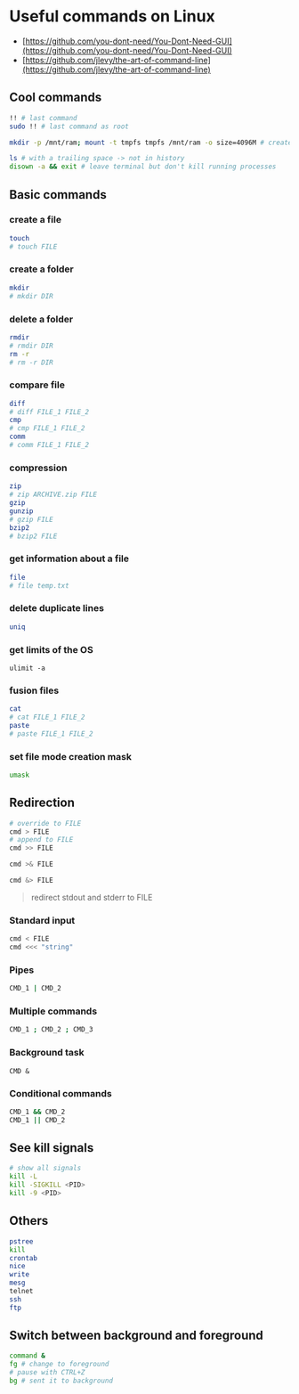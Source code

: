 # Useful commands on Linux

- [https://github.com/you-dont-need/You-Dont-Need-GUI](https://github.com/you-dont-need/You-Dont-Need-GUI)
- [https://github.com/jlevy/the-art-of-command-line](https://github.com/jlevy/the-art-of-command-line)

## Cool commands

```sh
!! # last command
sudo !! # last command as root

mkdir -p /mnt/ram; mount -t tmpfs tmpfs /mnt/ram -o size=4096M # create a ram disk

ls # with a trailing space -> not in history
disown -a && exit # leave terminal but don't kill running processes
```

## Basic commands

### create a file

```sh
touch
# touch FILE
```

### create a folder

```sh
mkdir
# mkdir DIR
```

### delete a folder

```sh
rmdir
# rmdir DIR
rm -r
# rm -r DIR
```

### compare file

```sh
diff
# diff FILE_1 FILE_2
cmp
# cmp FILE_1 FILE_2
comm
# comm FILE_1 FILE_2
```

### compression

```sh
zip
# zip ARCHIVE.zip FILE
gzip
gunzip
# gzip FILE
bzip2
# bzip2 FILE
```

### get information about a file

```sh
file
# file temp.txt
```

### delete duplicate lines

```sh
uniq
```

### get limits of the OS

```sg
ulimit -a
```

### fusion files

```sh
cat
# cat FILE_1 FILE_2
paste
# paste FILE_1 FILE_2
```

### set file mode creation mask

```sh
umask
```

## Redirection

```sh
# override to FILE
cmd > FILE
# append to FILE
cmd >> FILE
```

```sh
cmd >& FILE
```

```sh
cmd &> FILE
```

> redirect stdout and stderr to FILE

### Standard input

```sh
cmd < FILE
cmd <<< "string"
```

### Pipes

```sh
CMD_1 | CMD_2
```

### Multiple commands

```sh
CMD_1 ; CMD_2 ; CMD_3
```

### Background task

```sg
CMD &
```

### Conditional commands

```sh
CMD_1 && CMD_2
CMD_1 || CMD_2
```

## See kill signals

```sh
# show all signals
kill -L
kill -SIGKILL <PID>
kill -9 <PID>
```

## Others

```sh
pstree
kill
crontab
nice
write
mesg
telnet
ssh
ftp
```

## Switch between background and foreground

```sh
command &
fg # change to foreground
# pause with CTRL+Z
bg # sent it to background
```
